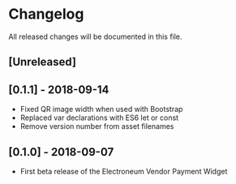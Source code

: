 # Changelog

All released changes will be documented in this file.

## [Unreleased]

## [0.1.1] - 2018-09-14
* Fixed QR image width when used with Bootstrap
* Replaced var declarations with ES6 let or const
* Remove version number from asset filenames

## [0.1.0] - 2018-09-07
* First beta release of the Electroneum Vendor Payment Widget
